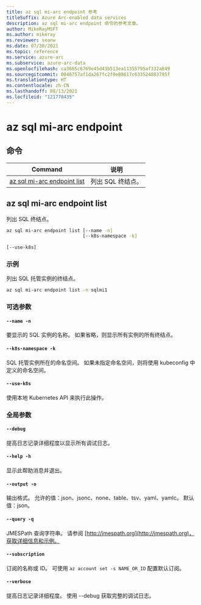 ```yaml
---
title: az sql mi-arc endpoint 参考
titleSuffix: Azure Arc-enabled data services
description: az sql mi-arc endpoint 命令的参考文章。
author: MikeRayMSFT
ms.author: mikeray
ms.reviewer: seanw
ms.date: 07/30/2021
ms.topic: reference
ms.service: azure-arc
ms.subservice: azure-arc-data
ms.openlocfilehash: ca3685c6769e45d43b513ea11355795af332a849
ms.sourcegitcommit: 0046757af1da267fc2f0e88617c633524883795f
ms.translationtype: HT
ms.contentlocale: zh-CN
ms.lasthandoff: 08/13/2021
ms.locfileid: "121778435"
---
```

# <a name="az-sql-mi-arc-endpoint"></a>az sql mi-arc endpoint
## <a name="commands"></a>命令
| Command | 说明|
| --- | --- |
[az sql mi-arc endpoint list](#az-sql-mi-arc-endpoint-list) | 列出 SQL 终结点。
## <a name="az-sql-mi-arc-endpoint-list"></a>az sql mi-arc endpoint list
列出 SQL 终结点。
```bash
az sql mi-arc endpoint list [--name -n] 
                            [--k8s-namespace -k]  
                            
[--use-k8s]
```
### <a name="examples"></a>示例
列出 SQL 托管实例的终结点。
```bash
az sql mi-arc endpoint list -n sqlmi1
```
### <a name="optional-parameters"></a>可选参数
#### `--name -n`
要显示的 SQL 实例的名称。 如果省略，则显示所有实例的所有终结点。
#### `--k8s-namespace -k`
SQL 托管实例所在的命名空间。 如果未指定命名空间，则将使用 kubeconfig 中定义的命名空间。
#### `--use-k8s`
使用本地 Kubernetes API 来执行此操作。
### <a name="global-arguments"></a>全局参数
#### `--debug`
提高日志记录详细程度以显示所有调试日志。
#### `--help -h`
显示此帮助消息并退出。
#### `--output -o`
输出格式。  允许的值：json、jsonc、none、table、tsv、yaml、yamlc。  默认值：json。
#### `--query -q`
JMESPath 查询字符串。 请参阅 [http://jmespath.org](http://jmespath.org)，获取详细信息和示例。
#### `--subscription`
订阅的名称或 ID。 可使用 `az account set -s NAME_OR_ID` 配置默认订阅。
#### `--verbose`
提高日志记录详细程度。 使用 --debug 获取完整的调试日志。
